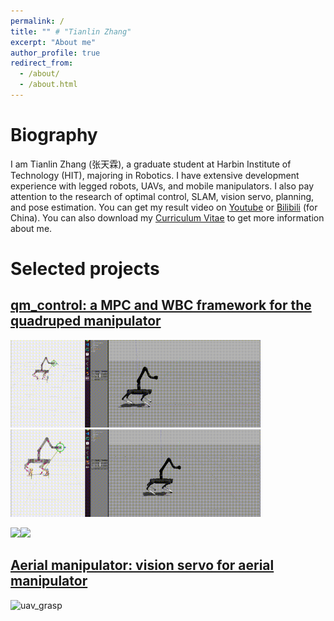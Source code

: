 ```yaml
---
permalink: /
title: "" # "Tianlin Zhang"
excerpt: "About me"
author_profile: true
redirect_from: 
  - /about/
  - /about.html
---
```


# Biography
I am Tianlin Zhang (张天霖), a graduate student at Harbin Institute of Technology (HIT), majoring in Robotics. 
I have extensive development experience with legged robots, UAVs, and mobile manipulators. 
I also pay attention to the research of optimal control, SLAM, vision servo, planning, and pose estimation. 
You can get my result video on [Youtube](https://www.youtube.com/channel/UCRsGxiYkqGvwHsZz1F8rHug) or [Bilibili](https://space.bilibili.com/3289375) (for China). 
You can also download my [Curriculum Vitae](https://skywoodsz.github.io/cv) to get more information about me.

# Selected projects
## [qm_control: a MPC and WBC framework for the quadruped manipulator](https://skywoodsz.github.io/projects/2023-qm-control/)
<div align="left">
  <img src='../images/projects/qm_control/position_cmd.gif'  width = '400'/><img src='../images/projects/qm_control/chicken_hand.gif'  width = '400'/>

  <img src='../images/projects/qm_control/real1.gif' width = '400'/><img src='../images/projects/qm_control/real2.gif' width = '400'/>
</div>

## [Aerial manipulator: vision servo for aerial manipulator](https://skywoodsz.github.io/projects/2021-aerial-manipualtor/)
![uav_grasp](..\images\publication\uav_grasp.gif)